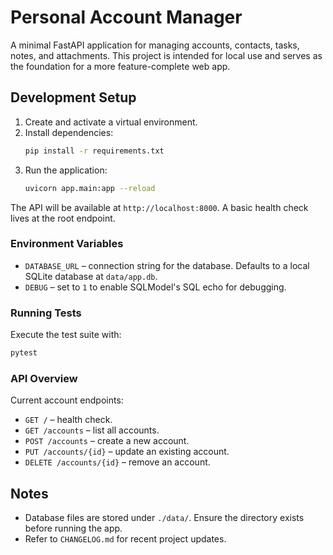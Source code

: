 # Personal Account Manager

A minimal FastAPI application for managing accounts, contacts, tasks, notes, and attachments. This project is intended for local use and serves as the foundation for a more feature-complete web app.

## Development Setup

1. Create and activate a virtual environment.
2. Install dependencies:
   ```bash
   pip install -r requirements.txt
   ```
3. Run the application:
   ```bash
   uvicorn app.main:app --reload
   ```

The API will be available at `http://localhost:8000`. A basic health check lives at the root endpoint.

### Environment Variables

- `DATABASE_URL` – connection string for the database. Defaults to a local SQLite database at `data/app.db`.
- `DEBUG` – set to `1` to enable SQLModel's SQL echo for debugging.

### Running Tests

Execute the test suite with:

```bash
pytest
```

### API Overview

Current account endpoints:

- `GET /` – health check.
- `GET /accounts` – list all accounts.
- `POST /accounts` – create a new account.
- `PUT /accounts/{id}` – update an existing account.
- `DELETE /accounts/{id}` – remove an account.

## Notes
- Database files are stored under `./data/`. Ensure the directory exists before running the app.
- Refer to `CHANGELOG.md` for recent project updates.
